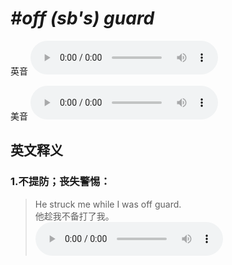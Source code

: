 # ***\#off (sb's) guard*** 
英音
<audio src="./media/off sb’s guard1_AAC.aac" controls="controls"></audio>

美音
<audio src="./media/off sb’s guard2_AAC.aac" controls="controls"></audio>



  

英文释义
---
### 1.**不提防；丧失警惕：**  

 > He struck me while I was off guard.  
 > 他趁我不备打了我。    
<audio src="./media/guard-2.aac" controls="controls"></audio>


